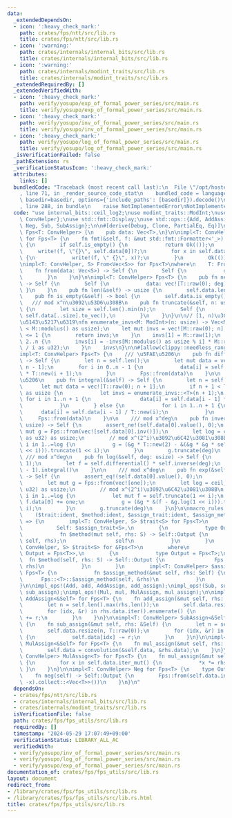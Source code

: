 ```yaml
---
data:
  _extendedDependsOn:
  - icon: ':heavy_check_mark:'
    path: crates/fps/ntt/src/lib.rs
    title: crates/fps/ntt/src/lib.rs
  - icon: ':warning:'
    path: crates/internals/internal_bits/src/lib.rs
    title: crates/internals/internal_bits/src/lib.rs
  - icon: ':warning:'
    path: crates/internals/modint_traits/src/lib.rs
    title: crates/internals/modint_traits/src/lib.rs
  _extendedRequiredBy: []
  _extendedVerifiedWith:
  - icon: ':heavy_check_mark:'
    path: verify/yosupo/exp_of_formal_power_series/src/main.rs
    title: verify/yosupo/exp_of_formal_power_series/src/main.rs
  - icon: ':heavy_check_mark:'
    path: verify/yosupo/inv_of_formal_power_series/src/main.rs
    title: verify/yosupo/inv_of_formal_power_series/src/main.rs
  - icon: ':heavy_check_mark:'
    path: verify/yosupo/log_of_formal_power_series/src/main.rs
    title: verify/yosupo/log_of_formal_power_series/src/main.rs
  _isVerificationFailed: false
  _pathExtension: rs
  _verificationStatusIcon: ':heavy_check_mark:'
  attributes:
    links: []
  bundledCode: "Traceback (most recent call last):\n  File \"/opt/hostedtoolcache/Python/3.10.14/x64/lib/python3.10/site-packages/onlinejudge_verify/documentation/build.py\"\
    , line 71, in _render_source_code_stat\n    bundled_code = language.bundle(stat.path,\
    \ basedir=basedir, options={'include_paths': [basedir]}).decode()\n  File \"/opt/hostedtoolcache/Python/3.10.14/x64/lib/python3.10/site-packages/onlinejudge_verify/languages/rust.py\"\
    , line 288, in bundle\n    raise NotImplementedError\nNotImplementedError\n"
  code: "use internal_bits::ceil_log2;\nuse modint_traits::ModInt;\nuse ntt::{convolution,\
    \ ConvHelper};\nuse std::fmt::Display;\nuse std::ops::{Add, AddAssign, Mul, MulAssign,\
    \ Neg, Sub, SubAssign};\n\n#[derive(Debug, Clone, PartialEq, Eq)]\npub struct\
    \ Fps<T: ConvHelper> {\n    pub data: Vec<T>,\n}\n\nimpl<T: ConvHelper> Display\
    \ for Fps<T> {\n    fn fmt(&self, f: &mut std::fmt::Formatter<'_>) -> std::fmt::Result\
    \ {\n        if self.is_empty() {\n            return Ok(());\n        }\n   \
    \     write!(f, \"{}\", self.data[0])?;\n        for x in self.data.iter().skip(1)\
    \ {\n            write!(f, \" {}\", x)?;\n        }\n        Ok(())\n    }\n}\n\
    \nimpl<T: ConvHelper, S> From<Vec<S>> for Fps<T>\nwhere\n    T: From<S>,\n{\n\
    \    fn from(data: Vec<S>) -> Self {\n        Self {\n            data: data.into_iter().map(T::from).collect(),\n\
    \        }\n    }\n}\n\nimpl<T: ConvHelper> Fps<T> {\n    pub fn new(deg: usize)\
    \ -> Self {\n        Self {\n            data: vec![T::raw(0); deg],\n       \
    \ }\n    }\n    pub fn len(&self) -> usize {\n        self.data.len()\n    }\n\
    \    pub fn is_empty(&self) -> bool {\n        self.data.is_empty()\n    }\n \
    \   /// mod x^n\u3092\u53D6\u308B\n    pub fn truncate(&self, n: usize) -> Self\
    \ {\n        let size = self.len().min(n);\n        Self {\n            data:\
    \ self.data[..size].to_vec(),\n        }\n    }\n}\n\n// [1, n)\u306Emod\u9006\
    \u5143\u5217\u6319\nfn enumerate_invs<M: ModInt>(n: usize) -> Vec<M> {\n    assert!(n\
    \ < M::modulus() as usize);\n    let mut invs = vec![M::raw(0); n];\n    if n\
    \ <= 1 {\n        return invs;\n    }\n    invs[1] = M::raw(1);\n    for i in\
    \ 2..n {\n        invs[i] = -invs[M::modulus() as usize % i] * M::raw(M::modulus()\
    \ / i as u32);\n    }\n    invs\n}\n\n#[allow(clippy::needless_range_loop)]\n\
    impl<T: ConvHelper> Fps<T> {\n    /// \u5FAE\u5206\n    pub fn differential(&self)\
    \ -> Self {\n        let n = self.len();\n        let mut data = vec![T::raw(0);\
    \ n - 1];\n        for i in 0..n - 1 {\n            data[i] = self.data[i + 1]\
    \ * T::new(i + 1);\n        }\n        Fps::from(data)\n    }\n\n    /// \u7A4D\
    \u5206\n    pub fn integral(&self) -> Self {\n        let n = self.len();\n  \
    \      let mut data = vec![T::raw(0); n + 1];\n        if n + 1 < T::modulus()\
    \ as usize {\n            let invs = enumerate_invs::<T>(n + 1);\n           \
    \ for i in 1..n + 1 {\n                data[i] = self.data[i - 1] * invs[i];\n\
    \            }\n        } else {\n            for i in 1..n + 1 {\n          \
    \      data[i] = self.data[i - 1] / T::new(i);\n            }\n        }\n   \
    \     Fps::from(data)\n    }\n\n    /// mod x^deg\n    pub fn inverse(&self, deg:\
    \ usize) -> Self {\n        assert_ne!(self.data[0].value(), 0);\n        let\
    \ mut g = Fps::from(vec![self.data[0].inv()]);\n        let log = ceil_log2(deg\
    \ as u32) as usize;\n        // mod x^(2^i)\u3092\u6C42\u3081\u308B\n        for\
    \ i in 1..=log {\n            g = (&g * T::new(2) - &(&g * &g * self.truncate(1\
    \ << i))).truncate(1 << i);\n        }\n        g.truncate(deg)\n    }\n\n   \
    \ /// mod x^deg\n    pub fn log(&self, deg: usize) -> Self {\n        assert_eq!(self.data[0].value(),\
    \ 1);\n        let f = self.differential() * self.inverse(deg);\n        f.truncate(deg\
    \ - 1).integral()\n    }\n\n    /// mod x^deg\n    pub fn exp(&self, deg: usize)\
    \ -> Self {\n        assert_eq!(self.data[0].value(), 0);\n        let one = T::new(1_u8);\n\
    \        let mut g = Fps::from(vec![one]);\n        let log = ceil_log2(deg as\
    \ u32) as usize;\n        // mod x^(2^i)\u3092\u6C42\u3081\u308B\n        for\
    \ i in 1..=log {\n            let mut f = self.truncate(1 << i);\n           \
    \ f.data[0] += one;\n            g = (&g * &(f - &g.log(1 << i))).truncate(1 <<\
    \ i);\n        }\n        g.truncate(deg)\n    }\n}\n\nmacro_rules! impl_ops {\n\
    \    ($trait:ident, $method:ident, $assign_trait:ident, $assign_method:ident)\
    \ => {\n        impl<T: ConvHelper, S> $trait<S> for Fps<T>\n        where\n \
    \           Self: $assign_trait<S>,\n        {\n            type Output = Fps<T>;\n\
    \            fn $method(mut self, rhs: S) -> Self::Output {\n                Fps::<T>::$assign_method(&mut\
    \ self, rhs);\n                self\n            }\n        }\n        impl<T:\
    \ ConvHelper, S> $trait<S> for &Fps<T>\n        where\n            Fps<T>: $trait<S,\
    \ Output = Fps<T>>,\n        {\n            type Output = Fps<T>;\n          \
    \  fn $method(self, rhs: S) -> Self::Output {\n                Fps::<T>::$method(self.clone(),\
    \ rhs)\n            }\n        }\n        impl<T: ConvHelper> $assign_trait for\
    \ Fps<T> {\n            fn $assign_method(&mut self, rhs: Self) {\n          \
    \      Fps::<T>::$assign_method(self, &rhs)\n            }\n        }\n    };\n\
    }\n\nimpl_ops!(Add, add, AddAssign, add_assign);\nimpl_ops!(Sub, sub, SubAssign,\
    \ sub_assign);\nimpl_ops!(Mul, mul, MulAssign, mul_assign);\n\nimpl<T: ConvHelper>\
    \ AddAssign<&Self> for Fps<T> {\n    fn add_assign(&mut self, rhs: &Self) {\n\
    \        let n = self.len().max(rhs.len());\n        self.data.resize(n, T::raw(0));\n\
    \        for (idx, &r) in rhs.data.iter().enumerate() {\n            self.data[idx]\
    \ += r;\n        }\n    }\n}\n\nimpl<T: ConvHelper> SubAssign<&Self> for Fps<T>\
    \ {\n    fn sub_assign(&mut self, rhs: &Self) {\n        let n = self.len().max(rhs.len());\n\
    \        self.data.resize(n, T::raw(0));\n        for (idx, &r) in rhs.data.iter().enumerate()\
    \ {\n            self.data[idx] -= r;\n        }\n    }\n}\n\nimpl<T: ConvHelper>\
    \ MulAssign<&Self> for Fps<T> {\n    fn mul_assign(&mut self, rhs: &Self) {\n\
    \        self.data = convolution(&self.data, &rhs.data);\n    }\n}\n\nimpl<T:\
    \ ConvHelper> MulAssign<T> for Fps<T> {\n    fn mul_assign(&mut self, rhs: T)\
    \ {\n        for x in self.data.iter_mut() {\n            *x *= rhs;\n       \
    \ }\n    }\n}\n\nimpl<T: ConvHelper> Neg for Fps<T> {\n    type Output = Fps<T>;\n\
    \    fn neg(self) -> Self::Output {\n        Fps::from(self.data.into_iter().map(|x|\
    \ -x).collect::<Vec<T>>())\n    }\n}\n"
  dependsOn:
  - crates/fps/ntt/src/lib.rs
  - crates/internals/internal_bits/src/lib.rs
  - crates/internals/modint_traits/src/lib.rs
  isVerificationFile: false
  path: crates/fps/fps_utils/src/lib.rs
  requiredBy: []
  timestamp: '2024-05-29 17:07:49+09:00'
  verificationStatus: LIBRARY_ALL_AC
  verifiedWith:
  - verify/yosupo/inv_of_formal_power_series/src/main.rs
  - verify/yosupo/log_of_formal_power_series/src/main.rs
  - verify/yosupo/exp_of_formal_power_series/src/main.rs
documentation_of: crates/fps/fps_utils/src/lib.rs
layout: document
redirect_from:
- /library/crates/fps/fps_utils/src/lib.rs
- /library/crates/fps/fps_utils/src/lib.rs.html
title: crates/fps/fps_utils/src/lib.rs
---
```

